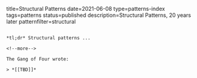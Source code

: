 title=Structural Patterns
date=2021-06-08
type=patterns-index
tags=patterns
status=published
description=Structural Patterns, 20 years later
patternfilter=structural
~~~~~~

*tl;dr* Structural patterns ...

<!--more-->

The Gang of Four wrote:

> *[[TBD]]*

